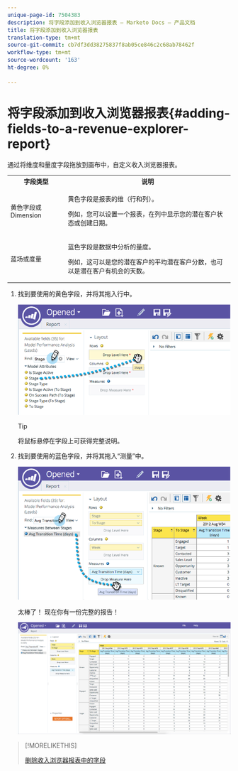 ```yaml
---
unique-page-id: 7504383
description: 将字段添加到收入浏览器报表 — Marketo Docs — 产品文档
title: 将字段添加到收入浏览器报表
translation-type: tm+mt
source-git-commit: cb7df3dd38275837f8ab05ce846c2c68ab78462f
workflow-type: tm+mt
source-wordcount: '163'
ht-degree: 0%

---
```



# 将字段添加到收入浏览器报表{#adding-fields-to-a-revenue-explorer-report}

通过将维度和量度字段拖放到画布中，自定义收入浏览器报表。

<table> 
 <tbody> 
  <tr> 
   <th>字段类型</th> 
   <th>说明</th> 
  </tr> 
  <tr> 
   <td>黄色字段或Dimension</td> 
   <td><p>黄色字段是报表的维（行和列）。</p><p>例如，您可以设置一个报表，在列中显示您的潜在客户状态或创建日期。</p></td> 
  </tr> 
  <tr> 
   <td>蓝场或度量</td> 
   <td><p>蓝色字段是数据中分析的量度。</p><p>例如，这可以是您的潜在客户的平均潜在客户分数，也可以是潜在客户有机会的天数。</p></td> 
  </tr> 
 </tbody> 
</table>

1. 找到要使用的黄色字段，并将其拖入行中。

   ![](assets/image2015-3-24-15-3a22-3a34.png)

   >[!TIP]
   >
   >将鼠标悬停在字段上可获得完整说明。

1. 找到要使用的蓝色字段，并将其拖入“测量”中。

   ![](assets/image2015-3-24-15-3a53-3a5.png)

   太棒了！ 现在你有一份完整的报告！

   ![](assets/image2015-3-24-15-3a55-3a7.png)

>[!MORELIKETHIS]
>
>[删除收入浏览器报表中的字段](/help/marketo/product-docs/reporting/revenue-cycle-analytics/revenue-explorer/deleting-a-field-in-a-revenue-explorer-report.md)
